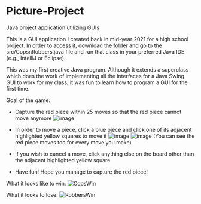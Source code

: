 # Picture-Project
Java project application utilizing GUIs

This is a GUI application I created back in mid-year 2021 for a high school project. In order to access it, download the folder and go to the src/CopsnRobbers.java file and run that class in your preferred Java IDE (e.g., IntelliJ or Eclipse).

This was my first creative Java program. Although it extends a superclass which does the work of implementing all the interfaces for a Java Swing GUI to work for my class, it was fun to learn how to program a GUI for the first time.


Goal of the game:
- Capture the red piece within 25 moves so that the red piece cannot move anymore
![image](https://github.com/kchen3490/Picture-Project/assets/78284992/4d99e01d-b0a5-465e-ab59-61bf5c00ee8f)

- In order to move a piece, click a blue piece and click one of its adjacent highlighted yellow squares to move it
![image](https://github.com/kchen3490/Picture-Project/assets/78284992/7de75cae-6f7d-4762-8b07-c5445d5c8929)
![image](https://github.com/kchen3490/Picture-Project/assets/78284992/ced1bc82-1326-4292-b253-57eb43853446)
(You can see the red piece moves too for every move you make)

- If you wish to cancel a move, click anything else on the board other than the adjacent highlighted yellow square

- Have fun! Hope you manage to capture the red piece!

What it looks like to win:
![CopsWin](https://github.com/kchen3490/Picture-Project/assets/78284992/48e9bfd9-75a5-4d73-b3f9-2295c11883d6)

What it looks to lose:
![RobbersWin](https://github.com/kchen3490/Picture-Project/assets/78284992/69bead4f-b760-40ca-b46f-77bf465e2ea1)
